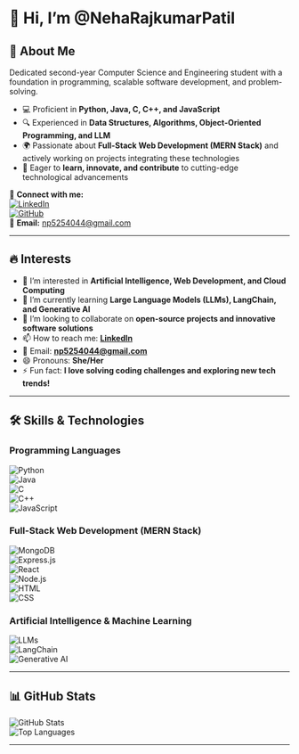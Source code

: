 # 👋 Hi, I’m @NehaRajkumarPatil  

## 🚀 About Me  
Dedicated second-year Computer Science and Engineering student with a foundation in programming, scalable software development, and problem-solving.  

- 💻 Proficient in **Python, Java, C, C++, and JavaScript**  
- 🔍 Experienced in **Data Structures, Algorithms, Object-Oriented Programming, and LLM**  
- 🌍 Passionate about **Full-Stack Web Development (MERN Stack)** and actively working on projects integrating these technologies  
- 🎯 Eager to **learn, innovate, and contribute** to cutting-edge technological advancements  

🔗 **Connect with me:**  
[![LinkedIn](https://img.shields.io/badge/LinkedIn-blue?style=for-the-badge&logo=linkedin)](https://www.linkedin.com/in/neha-rajkumar-patil-746406305/)  
[![GitHub](https://img.shields.io/badge/GitHub-black?style=for-the-badge&logo=github)](https://github.com/NehaRajkumarPatil)  
📩 **Email:** np5254044@gmail.com  

---

## 🔥 Interests  
- 👀 I’m interested in **Artificial Intelligence, Web Development, and Cloud Computing**  
- 🌱 I’m currently learning **Large Language Models (LLMs), LangChain, and Generative AI**  
- 💞️ I’m looking to collaborate on **open-source projects and innovative software solutions**  
- 📫 How to reach me: **[LinkedIn](https://www.linkedin.com/in/neha-rajkumar-patil-746406305/)**  
- 📩 Email: **np5254044@gmail.com**  
- 😄 Pronouns: **She/Her**  
- ⚡ Fun fact: **I love solving coding challenges and exploring new tech trends!**  

---

## 🛠️ Skills & Technologies  
### **Programming Languages**  
![Python](https://img.shields.io/badge/Python-3776AB?style=for-the-badge&logo=python&logoColor=white)  
![Java](https://img.shields.io/badge/Java-ED8B00?style=for-the-badge&logo=openjdk&logoColor=white)  
![C](https://img.shields.io/badge/C-00599C?style=for-the-badge&logo=c&logoColor=white)  
![C++](https://img.shields.io/badge/C++-00599C?style=for-the-badge&logo=c%2B%2B&logoColor=white)  
![JavaScript](https://img.shields.io/badge/JavaScript-F7DF1E?style=for-the-badge&logo=javascript&logoColor=black)  

### **Full-Stack Web Development (MERN Stack)**  
![MongoDB](https://img.shields.io/badge/MongoDB-4EA94B?style=for-the-badge&logo=mongodb&logoColor=white)  
![Express.js](https://img.shields.io/badge/Express.js-000000?style=for-the-badge&logo=express&logoColor=white)  
![React](https://img.shields.io/badge/React-20232A?style=for-the-badge&logo=react&logoColor=61DAFB)  
![Node.js](https://img.shields.io/badge/Node.js-43853D?style=for-the-badge&logo=node.js&logoColor=white)  
![HTML](https://img.shields.io/badge/HTML5-E34F26?style=for-the-badge&logo=html5&logoColor=white)  
![CSS](https://img.shields.io/badge/CSS3-1572B6?style=for-the-badge&logo=css3&logoColor=white)  

### **Artificial Intelligence & Machine Learning**  
![LLMs](https://img.shields.io/badge/Large%20Language%20Models-FF6F00?style=for-the-badge&logo=openai&logoColor=white)  
![LangChain](https://img.shields.io/badge/LangChain-FF4500?style=for-the-badge&logo=chainlink&logoColor=white)  
![Generative AI](https://img.shields.io/badge/Generative%20AI-9400D3?style=for-the-badge&logo=ai&logoColor=white)  

---

## 📊 GitHub Stats  
![GitHub Stats](https://github-readme-stats.vercel.app/api?username=NehaRajkumarPatil&show_icons=true&theme=dark)  
![Top Languages](https://github-readme-stats.vercel.app/api/top-langs/?username=NehaRajkumarPatil&layout=compact&theme=dark)  

---
